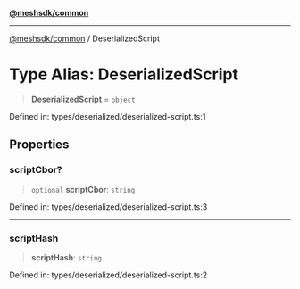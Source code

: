 [**@meshsdk/common**](../README.md)

***

[@meshsdk/common](../globals.md) / DeserializedScript

# Type Alias: DeserializedScript

> **DeserializedScript** = `object`

Defined in: types/deserialized/deserialized-script.ts:1

## Properties

### scriptCbor?

> `optional` **scriptCbor**: `string`

Defined in: types/deserialized/deserialized-script.ts:3

***

### scriptHash

> **scriptHash**: `string`

Defined in: types/deserialized/deserialized-script.ts:2
